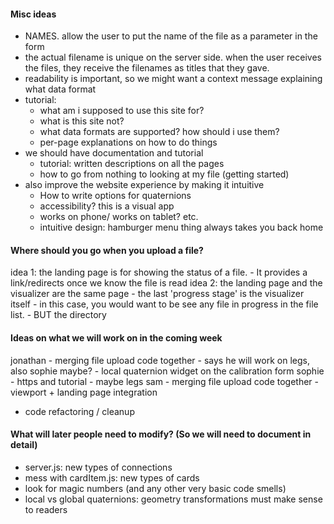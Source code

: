 #### Misc ideas
- NAMES. allow the user to put the name of the file as a parameter in the form
- the actual filename is unique on the server side. when the user receives the files, they receive the filenames as titles that they gave.
- readability is important, so we might want a context message explaining what data format 
- tutorial:
	- what am i supposed to use this site for?
	- what is this site not?
	- what data formats are supported? how should i use them?
	- per-page explanations on how to do things
- we should have documentation and tutorial
	- tutorial: written descriptions on all the pages
	- how to go from nothing to looking at my file (getting started)
- also improve the website experience by making it intuitive
	- How to write options for quaternions
	- accessibility? this is a visual app
	- works on phone/ works on tablet? etc.
	- intuitive design: hamburger menu thing always takes you back home

#### Where should you go when you upload a file?
idea 1: the landing page is for showing the status of a file. 
	- It provides a link/redirects once we know the file is read
idea 2: the landing page and the visualizer are the same page
	- the last 'progress stage' is the visualizer itself
	- in this case, you would want to be see any file in progress in the file list.
	- BUT the directory 


#### Ideas on what we will work on in the coming week
jonathan 
	- merging file upload code together
	- says he will work on legs, also sophie maybe?
	- local quaternion widget on the calibration form
sophie
	- https and tutorial
	- maybe legs
sam
	- merging file upload code together
	- viewport + landing page integration
  - code refactoring / cleanup


#### What will later people need to modify? (So we will need to document in detail)

- server.js: new types of connections
- mess with cardItem.js: new types of cards
- look for magic numbers (and any other very basic code smells)
- local vs global quaternions: geometry transformations must make sense to readers
